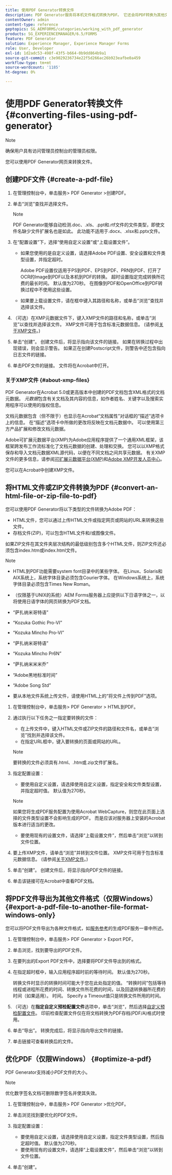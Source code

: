 ```yaml
---
title: 使用PDF Generator转换文件
description: PDF Generator服务将本机文件格式转换为PDF。 它还会将PDF转换为其他文件格式并优化PDF文档的大小。
contentOwner: admin
content-type: reference
geptopics: SG_AEMFORMS/categories/working_with_pdf_generator
products: SG_EXPERIENCEMANAGER/6.5/FORMS
feature: PDF Generator
solution: Experience Manager, Experience Manager Forms
role: User, Developer
exl-id: 1d2adc53-498f-43f5-b664-0b9dd864b9a1
source-git-commit: c3e9029236734e22f5d266ac26b923eafbe0a459
workflow-type: tm+mt
source-wordcount: '1185'
ht-degree: 0%

---
```


# 使用PDF Generator转换文件{#converting-files-using-pdf-generator}

>[!NOTE]
> 
> 确保用户具有访问管理员控制台的管理员权限。

您可以使用PDF Generator网页来转换文件。

## 创建PDF文件 {#create-a-pdf-file}

1. 在管理控制台中，单击服务> PDF Generator >创建PDF。
1. 单击“浏览”查找并选择文件。

   >[!NOTE]
   >
   >PDF Generator能够自动检测.doc、.xls、.ppt和.rtf文件的文件类型，即使文件名缺少文件扩展名也是如此。 此功能不适用于.docx、.xlsx和.pptx文件。

1. 在“配置设置”下，选择“使用自定义设置”或“上载设置文件”。

   * 如果您使用的是自定义设置，请选择Adobe PDF设置、安全设置和文件类型设置，并指定超时。

     Adobe PDF设置仅适用于PS到PDF、EPS到PDF、PRN到PDF、打开了OCR的Image到PDF以及本机到PDF的转换。 超时设置指定完成转换所花费的最长时间。 默认值为270秒。 在图像到PDF和OpenOffice到PDF转换过程中不使用这些设置。

   * 如果要上载设置文件，请在框中键入其路径和名称，或单击“浏览”查找并选择该文件。

1. （可选）在XMP元数据文件下，键入XMP文件的路径和名称，或单击“浏览”以查找并选择该文件。 XMP文件可用于包含标准元数据信息。 (请参阅[关于XMP文件](converting-files-using-pdf-generator.md#about-xmp-files)。)
1. 单击“创建”。 创建文件后，将显示指向该文件的链接。 如果在转换过程中出现错误，则会显示警告。 如果正在创建Postscript文件，则警告中还包含指向日志文件的链接。
1. 单击PDF文件的链接。 文件将在Acrobat中打开。

### 关于XMP文件 {#about-xmp-files}

PDF Generator在Acrobat 5.0或更高版本中创建的PDF文档包含XML格式的文档元数据。 *元数据*&#x200B;包含有关文档及其内容的信息，如作者姓名、关键字以及搜索实用程序可以使用的版权信息。

文档元数据包含（但不限于）也显示在Acrobat“文档属性”对话框的“描述”选项卡上的信息。 在“描述”选项卡中所做的更改将反映在文档元数据中。 可以使用第三方产品扩展和修改文档元数据。

Adobe可扩展元数据平台(XMP)为Adobe应用程序提供了一个通用XML框架，该框架跨发布工作流标准化了文档元数据的创建、处理和交换。 您可以以XMP格式保存和导入文档元数据XML源代码，以便在不同文档之间共享元数据。 有关XMP文件的更多信息，请参阅[可扩展元数据平台(XMP)](https://www.adobe.com/products/xmp/)和[Adobe XMP开发人员中心](https://www.adobe.com/devnet/xmp.html)。

您可以在Acrobat中创建XMP文件。

## 将HTML文件或ZIP文件转换为PDF {#convert-an-html-file-or-zip-file-to-pdf}

您可以使用PDF Generator将以下类型的文件转换为Adobe PDF：

* HTML文件，您可以通过上传HTML文件或指定网页或网站的URL来转换这些文件。
* 存档文件(ZIP)，可以包含HTML文件和/或图像文件。

如果ZIP文件在其文件夹层次结构的最低级别包含多个HTML文件，则ZIP文件还必须包含index.htm或index.html文件。

>[!NOTE]
>
>* HTML到PDF功能需要system font目录中的某些字体。 在Linux、Solaris和AIX系统上，系统字体目录必须包含Courier字体。 在Windows系统上，系统字体目录必须包含Times New Roman。
>
>* （仅限基于UNIX的系统）AEM Forms服务器上应提供以下日语字体之一，以将使用日语字体的网页转换为PDF文档。
>
>  * “萨扎纳米哥特语”
>  * “Kozuka Gothic Pro-VI”
>  * “Kozuka Mincho Pro-VI”
>  * “萨扎纳米哥特语”
>  * “Kozuka Mincho Pr6N”
>  * “萨扎纳米米米乔”
>  * “Adobe黑地标准时间”
>  * “Adobe Song Std”
>
>* 要从本地文件系统上传文件，请使用HTML上的“将文件上传到PDF”选项。

1. 在管理控制台中，单击服务> PDF Generator > HTML到PDF。
1. 通过执行以下任务之一指定要转换的文件：

   * 在上传文件中，键入HTML文件或ZIP文件的路径和文件名，或单击“浏览”找到并选择该文件。
   * 在指定URL框中，键入要转换的页面或网站的URL。

   >[!NOTE]
   >
   >要转换的文件必须具有.html、.htm或.zip文件扩展名。

1. 指定配置设置：

   * 要使用自定义设置，请选择使用自定义设置，指定安全和文件类型设置，并指定超时值。 默认值为270秒。

   >[!NOTE]
   >
   >如果您将生成PDF服务配置为使用Acrobat WebCapture，则您在此页面上选择的文件类型设置不会影响生成的PDF。 而是应该对服务器上安装的Acrobat版本进行适当的更改。

   * 要使用现有的设置文件，请选择“上载设置文件”，然后单击“浏览”以转到文件位置。

1. 要上传XMP文件，请单击“浏览”并转到文件位置。 XMP文件可用于包含标准元数据信息。 (请参阅[关于XMP文件](converting-files-using-pdf-generator.md#about-xmp-files)。)
1. 单击“创建”。 创建文件后，将显示指向PDF文件的链接。
1. 单击该链接可在Acrobat中查看PDF文档。

## 将PDF文件导出为其他文件格式（仅限Windows） {#export-a-pdf-file-to-another-file-format-windows-only}

您可以将PDF文件导出为各种文件格式，如[服务参考](https://www.adobe.com/go/learn_aemforms_services_63)的生成PDF服务一章中所述。

1. 在管理控制台中，单击服务> PDF Generator > Export PDF。
1. 单击浏览，找到要导出的PDF文件。
1. 在要列出的Export PDF文件中，选择要将PDF文件导出到的格式。
1. 在指定超时框中，输入应用程序超时前的等待时间。 默认值为270秒。

   转换文件时显示的转换时间可能大于您在此处指定的值。 “转换时间”包括等待线程或进程所花费的时间、转换文件所花费的时间，以及回退转换器所花费的时间（如果适用）。 时间。 Specify a Timeout值只是转换文件所用的时间。

1. （可选）在&#x200B;**指定自定义预检配置文件**&#x200B;选项中，单击“浏览”，然后选择[自定义预检配置文件](https://helpx.adobe.com/acrobat/using/preflight-profiles-acrobat-pro.html)。 印前检查配置文件仅在将文档转换为PDF存档(PDF/A)格式时使用。
1. 单击“导出”。 转换完成后，将显示指向导出文件的链接。
1. 单击链接可查看转换后的文件。

## 优化PDF（仅限Windows） {#optimize-a-pdf}

PDF Generator支持减小PDF文件的大小。

>[!NOTE]
>
>优化数字签名文档可删除数字签名并使其失效。

1. 在管理控制台中，单击服务> PDF Generator >优化PDF。
1. 单击浏览找到要优化的PDF文件。
1. 指定配置设置：

   * 要使用自定义设置，请选择使用自定义设置，指定文件类型设置，然后指定超时值。 默认值为270秒。
   * 要使用现有的设置文件，请选择“上载设置文件”，然后单击“浏览”以转到文件位置。

1. 单击“创建”。
